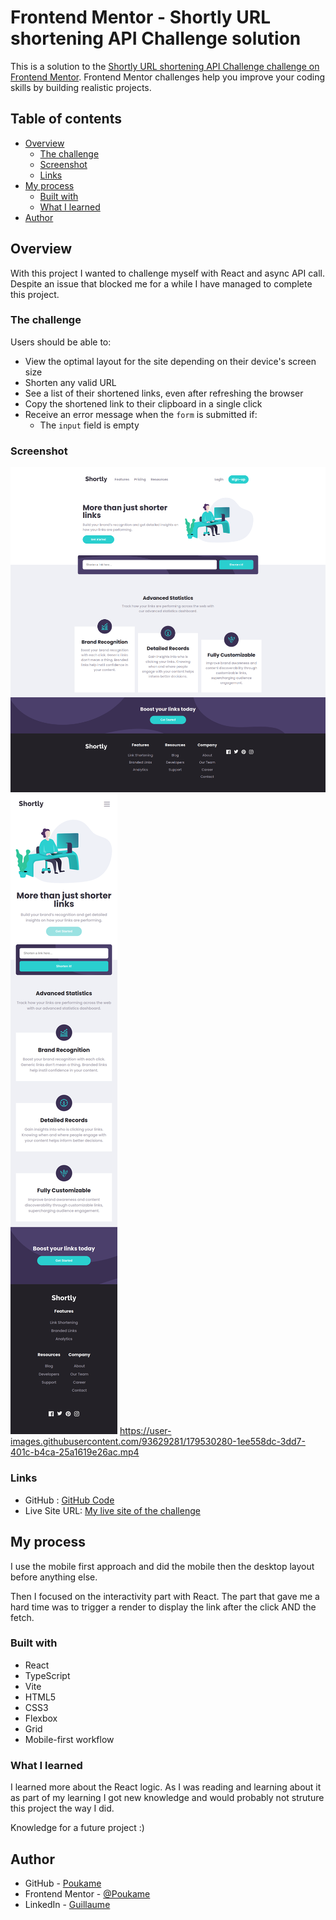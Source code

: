 # Frontend Mentor - Shortly URL shortening API Challenge solution

This is a solution to the [Shortly URL shortening API Challenge challenge on Frontend Mentor](https://www.frontendmentor.io/challenges/url-shortening-api-landing-page-2ce3ob-G). Frontend Mentor challenges help you improve your coding skills by building realistic projects. 

## Table of contents

- [Overview](#overview)
  - [The challenge](#the-challenge)
  - [Screenshot](#screenshot)
  - [Links](#links)
- [My process](#my-process)
  - [Built with](#built-with)
  - [What I learned](#what-i-learned)
- [Author](#author)

## Overview

With this project I wanted to challenge myself with React and async API call.
Despite an issue that blocked me for a while I have managed to complete this project.
### The challenge

Users should be able to:

- View the optimal layout for the site depending on their device's screen size
- Shorten any valid URL
- See a list of their shortened links, even after refreshing the browser
- Copy the shortened link to their clipboard in a single click
- Receive an error message when the `form` is submitted if:
  - The `input` field is empty

### Screenshot

![Screenshot Desktop](./src/images/screenshot/desktop-screenshot.webp)
![Screenshot Mobile](./src/images/screenshot/mobile-screenshot.webp)
https://user-images.githubusercontent.com/93629281/179530280-1ee558dc-3dd7-401c-b4ca-25a1619e26ac.mp4


### Links

- GitHub : [GitHub Code](https://github.com/Poukame/ALL-my-Front-End-Mentor-Challenge/tree/main/FEM%20-%20url-shortening-api)
- Live Site URL: [My live site of the challenge](https://loquacious-madeleine-a87fed.netlify.app/)

## My process

I use the mobile first approach and did the mobile then the desktop layout before anything else.

Then I focused on the interactivity part with React. The part that gave me a hard time was to trigger a render to display the link after the click AND the fetch.

### Built with

- React
- TypeScript
- Vite
- HTML5
- CSS3
- Flexbox
- Grid
- Mobile-first workflow

### What I learned

I learned more about the React logic. As I was reading and learning about it as part of my learning I got new knowledge and would probably not struture this project the way I did.

Knowledge for a future project :)

## Author

- GitHub - [Poukame](https://github.com/Poukame)
- Frontend Mentor - [@Poukame](https://www.frontendmentor.io/profile/Poukame)
- LinkedIn - [Guillaume](https://www.linkedin.com/in/theretg)
